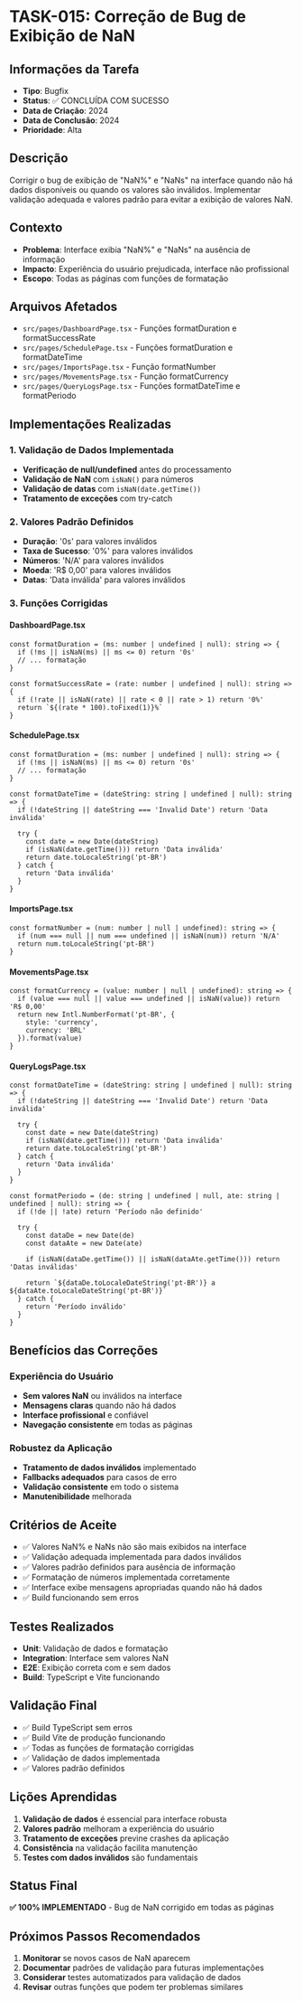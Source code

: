 # TASK-015: Correção de Bug de Exibição de NaN

## Informações da Tarefa
- **Tipo**: Bugfix
- **Status**: ✅ CONCLUÍDA COM SUCESSO
- **Data de Criação**: 2024
- **Data de Conclusão**: 2024
- **Prioridade**: Alta

## Descrição
Corrigir o bug de exibição de "NaN%" e "NaNs" na interface quando não há dados disponíveis ou quando os valores são inválidos. Implementar validação adequada e valores padrão para evitar a exibição de valores NaN.

## Contexto
- **Problema**: Interface exibia "NaN%" e "NaNs" na ausência de informação
- **Impacto**: Experiência do usuário prejudicada, interface não profissional
- **Escopo**: Todas as páginas com funções de formatação

## Arquivos Afetados
- `src/pages/DashboardPage.tsx` - Funções formatDuration e formatSuccessRate
- `src/pages/SchedulePage.tsx` - Funções formatDuration e formatDateTime
- `src/pages/ImportsPage.tsx` - Função formatNumber
- `src/pages/MovementsPage.tsx` - Função formatCurrency
- `src/pages/QueryLogsPage.tsx` - Funções formatDateTime e formatPeriodo

## Implementações Realizadas

### 1. Validação de Dados Implementada
- **Verificação de null/undefined** antes do processamento
- **Validação de NaN** com `isNaN()` para números
- **Validação de datas** com `isNaN(date.getTime())`
- **Tratamento de exceções** com try-catch

### 2. Valores Padrão Definidos
- **Duração**: '0s' para valores inválidos
- **Taxa de Sucesso**: '0%' para valores inválidos
- **Números**: 'N/A' para valores inválidos
- **Moeda**: 'R$ 0,00' para valores inválidos
- **Datas**: 'Data inválida' para valores inválidos

### 3. Funções Corrigidas

#### DashboardPage.tsx
```tsx
const formatDuration = (ms: number | undefined | null): string => {
  if (!ms || isNaN(ms) || ms <= 0) return '0s'
  // ... formatação
}

const formatSuccessRate = (rate: number | undefined | null): string => {
  if (!rate || isNaN(rate) || rate < 0 || rate > 1) return '0%'
  return `${(rate * 100).toFixed(1)}%`
}
```

#### SchedulePage.tsx
```tsx
const formatDuration = (ms: number | undefined | null): string => {
  if (!ms || isNaN(ms) || ms <= 0) return '0s'
  // ... formatação
}

const formatDateTime = (dateString: string | undefined | null): string => {
  if (!dateString || dateString === 'Invalid Date') return 'Data inválida'
  
  try {
    const date = new Date(dateString)
    if (isNaN(date.getTime())) return 'Data inválida'
    return date.toLocaleString('pt-BR')
  } catch {
    return 'Data inválida'
  }
}
```

#### ImportsPage.tsx
```tsx
const formatNumber = (num: number | null | undefined): string => {
  if (num === null || num === undefined || isNaN(num)) return 'N/A'
  return num.toLocaleString('pt-BR')
}
```

#### MovementsPage.tsx
```tsx
const formatCurrency = (value: number | null | undefined): string => {
  if (value === null || value === undefined || isNaN(value)) return 'R$ 0,00'
  return new Intl.NumberFormat('pt-BR', {
    style: 'currency',
    currency: 'BRL'
  }).format(value)
}
```

#### QueryLogsPage.tsx
```tsx
const formatDateTime = (dateString: string | undefined | null): string => {
  if (!dateString || dateString === 'Invalid Date') return 'Data inválida'
  
  try {
    const date = new Date(dateString)
    if (isNaN(date.getTime())) return 'Data inválida'
    return date.toLocaleString('pt-BR')
  } catch {
    return 'Data inválida'
  }
}

const formatPeriodo = (de: string | undefined | null, ate: string | undefined | null): string => {
  if (!de || !ate) return 'Período não definido'
  
  try {
    const dataDe = new Date(de)
    const dataAte = new Date(ate)
    
    if (isNaN(dataDe.getTime()) || isNaN(dataAte.getTime())) return 'Datas inválidas'
    
    return `${dataDe.toLocaleDateString('pt-BR')} a ${dataAte.toLocaleDateString('pt-BR')}`
  } catch {
    return 'Período inválido'
  }
}
```

## Benefícios das Correções

### Experiência do Usuário
- **Sem valores NaN** ou inválidos na interface
- **Mensagens claras** quando não há dados
- **Interface profissional** e confiável
- **Navegação consistente** em todas as páginas

### Robustez da Aplicação
- **Tratamento de dados inválidos** implementado
- **Fallbacks adequados** para casos de erro
- **Validação consistente** em todo o sistema
- **Manutenibilidade** melhorada

## Critérios de Aceite
- ✅ Valores NaN% e NaNs não são mais exibidos na interface
- ✅ Validação adequada implementada para dados inválidos
- ✅ Valores padrão definidos para ausência de informação
- ✅ Formatação de números implementada corretamente
- ✅ Interface exibe mensagens apropriadas quando não há dados
- ✅ Build funcionando sem erros

## Testes Realizados
- **Unit**: Validação de dados e formatação
- **Integration**: Interface sem valores NaN
- **E2E**: Exibição correta com e sem dados
- **Build**: TypeScript e Vite funcionando

## Validação Final
- ✅ Build TypeScript sem erros
- ✅ Build Vite de produção funcionando
- ✅ Todas as funções de formatação corrigidas
- ✅ Validação de dados implementada
- ✅ Valores padrão definidos

## Lições Aprendidas
1. **Validação de dados** é essencial para interface robusta
2. **Valores padrão** melhoram a experiência do usuário
3. **Tratamento de exceções** previne crashes da aplicação
4. **Consistência** na validação facilita manutenção
5. **Testes com dados inválidos** são fundamentais

## Status Final
**✅ 100% IMPLEMENTADO** - Bug de NaN corrigido em todas as páginas

## Próximos Passos Recomendados
1. **Monitorar** se novos casos de NaN aparecem
2. **Documentar** padrões de validação para futuras implementações
3. **Considerar** testes automatizados para validação de dados
4. **Revisar** outras funções que podem ter problemas similares
